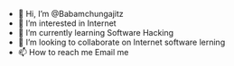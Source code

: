 - 👋 Hi, I’m @Babamchungajitz
- 👀 I’m interested in Internet
- 🌱 I’m currently learning Software Hacking
- 💞️ I’m looking to collaborate on Internet software lerning
- 📫 How to reach me Email me

<!---
Babamchungajitz/Babamchungajitz is a ✨ special ✨ repository because its `README.md` (this file) appears on your GitHub profile.
You can click the Preview link to take a look at your changes.
--->
